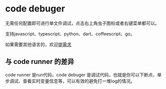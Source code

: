 # code debuger

无需任何配置即可进行单文件调试，点击右上角虫子图标或者右键菜单都可以。

支持javascript、typescript、python、dart、coffeescript、go。

如果需要其他语言的，欢迎[提需求](https://gitee.com/genqing/code-debuger/issues)

## 与 code runner 的差异
code runner 是run代码，code debuger 是调试代码，也就是你可以下断点、单步调试、查看实时变量信息等，可以有效的避免打一堆log的情况。